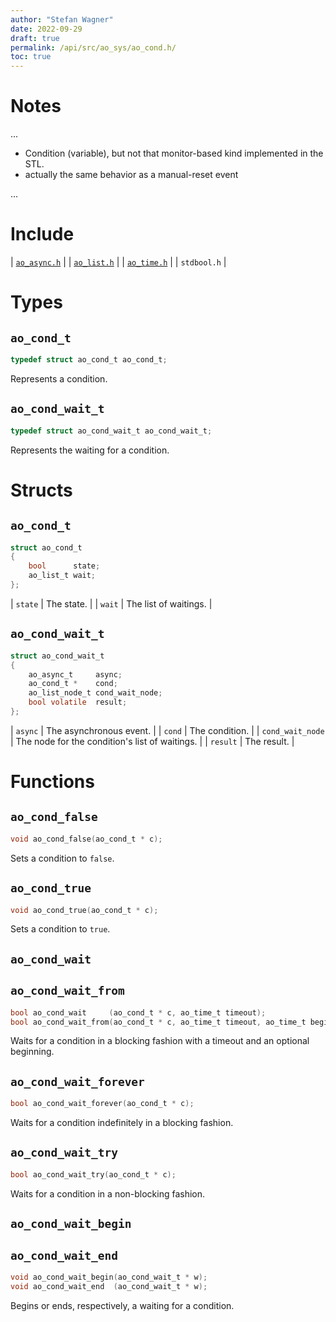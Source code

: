 ```yaml
---
author: "Stefan Wagner"
date: 2022-09-29
draft: true
permalink: /api/src/ao_sys/ao_cond.h/
toc: true
---
```


# Notes

...

- Condition (variable), but not that monitor-based kind implemented in the STL.
- actually the same behavior as a manual-reset event

...

# Include

| [`ao_async.h`](ao_async.h.md) |
| [`ao_list.h`](../ao/ao_list.h.md) |
| [`ao_time.h`](ao_time.h.md) |
| `stdbool.h` |

# Types

## `ao_cond_t`

```c
typedef struct ao_cond_t ao_cond_t;
```

Represents a condition.

## `ao_cond_wait_t`

```c
typedef struct ao_cond_wait_t ao_cond_wait_t;
```

Represents the waiting for a condition.

# Structs

## `ao_cond_t`

```c
struct ao_cond_t
{
    bool      state;
    ao_list_t wait;
};
```

| `state` | The state. |
| `wait` | The list of waitings. |

## `ao_cond_wait_t`

```c
struct ao_cond_wait_t
{
    ao_async_t     async;
    ao_cond_t *    cond;
    ao_list_node_t cond_wait_node;
    bool volatile  result;
};
```

| `async` | The asynchronous event. |
| `cond` | The condition. |
| `cond_wait_node` | The node for the condition's list of waitings. |
| `result` | The result. |

# Functions

## `ao_cond_false`

```c
void ao_cond_false(ao_cond_t * c);
```

Sets a condition to `false`.

## `ao_cond_true`

```c
void ao_cond_true(ao_cond_t * c);
```

Sets a condition to `true`.

## `ao_cond_wait`
## `ao_cond_wait_from`

```c
bool ao_cond_wait     (ao_cond_t * c, ao_time_t timeout);
bool ao_cond_wait_from(ao_cond_t * c, ao_time_t timeout, ao_time_t beginning);
```

Waits for a condition in a blocking fashion with a timeout and an optional beginning.

## `ao_cond_wait_forever`

```c
bool ao_cond_wait_forever(ao_cond_t * c);
```

Waits for a condition indefinitely in a blocking fashion.

## `ao_cond_wait_try`

```c
bool ao_cond_wait_try(ao_cond_t * c);
```

Waits for a condition in a non-blocking fashion.

## `ao_cond_wait_begin`
## `ao_cond_wait_end`

```c
void ao_cond_wait_begin(ao_cond_wait_t * w);
void ao_cond_wait_end  (ao_cond_wait_t * w);
```

Begins or ends, respectively, a waiting for a condition.
